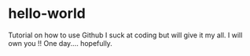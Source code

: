 # hello-world
Tutorial on how to use Github
I suck at coding but will give it my all. I will own you !! One day.... hopefully.
